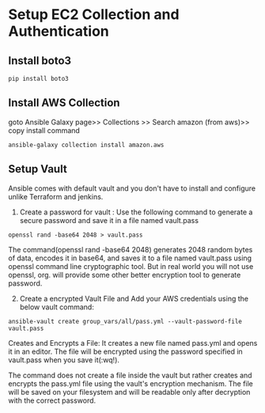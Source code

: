 # Setup EC2 Collection and Authentication

## Install boto3

```
pip install boto3
```

## Install AWS Collection
goto Ansible Galaxy page>> Collections >> Search amazon (from aws)>> copy install command 
```
ansible-galaxy collection install amazon.aws
```

## Setup Vault 

Ansible comes with default vault and you don't have to install and configure unlike Terraform and jenkins.

1. Create a password for vault : Use the following command to generate a secure password and save it in a file named vault.pass

```
openssl rand -base64 2048 > vault.pass
```

The command(openssl rand -base64 2048) generates 2048 random bytes of data, encodes it in base64, and saves it to a file named vault.pass using openssl command line cryptographic tool.
But in real world you will not use openssl, org. will provide some other better encryption tool to generate password.

2. Create a encrypted Vault File and Add your AWS credentials using the below vault command:

```
ansible-vault create group_vars/all/pass.yml --vault-password-file vault.pass
```
Creates and Encrypts a File: It creates a new file named pass.yml and opens it in an editor. The file will be encrypted using the password specified in vault.pass when you save it(:wq!). <br/>

The command does not create a file inside the vault but rather creates and encrypts the pass.yml file using the vault's encryption mechanism. The file will be saved on your filesystem and will be readable only after decryption with the correct password.<br/>




